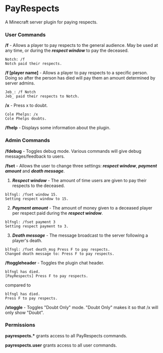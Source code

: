 # PayRespects
A Minecraft server plugin for paying respects.

### User Commands
 **/f** - Allows a player to pay respects to the general audience. May be used at any time, or during the ***respect window*** to pay the deceased.
 ```
 Notch: /f
 Notch paid their respects.
 ```
 **/f [player name]** - Allows a player to pay respects to a specific person. Doing so after the person has died will pay them an amount determined by server admins.
 ```
 Jeb_: /f Notch
 Jeb_ paid their respects to Notch.
 ```
 **/x** - Press x to doubt.
 ```
 Cole Phelps: /x
 Cole Phelps doubts.
 ```
 **/fhelp** - Displays some information about the plugin.

### Admin Commands
**/fdebug** - Toggles debug mode. Various commands will give debug messages/feedback to users.

**/fset** - Allows the user to change three settings: ***respect window***, ***payment amount*** and ***death message***.

1. ***Respect window*** - The amount of time users are given to pay their respects to the deceased.
```
blfngl: /fset window 15.
Setting respect window to 15.
```
2. ***Payment amount*** - The amount of money given to a deceased player per respect paid during the ***respect window***.
```
blfngl: /fset payment 3
Setting respect payment to 3.
```
3. ***Death message*** - The message broadcast to the server following a player's death.
```
blfngl: /fset death_msg Press F to pay respects.
Changed death message to: Press F to pay respects.
```
**/ftoggleheader** - Toggles the plugin chat header.
```
blfngl has died.
[PayRespects] Press F to pay respects.
```
compared to
```
blfngl has died.
Press F to pay respects.
```
**/xtoggle** - Toggles "Doubt Only" mode. "Doubt Only" makes it so that /x will only show "Doubt".

 ### Permissions
 **payrespects.\*** grants access to all PayRespects commands.
 
 **payrespects.user** grants access to all user commands.
